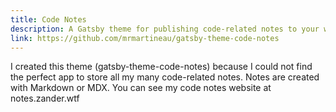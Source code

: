```yaml
---
title: Code Notes
description: A Gatsby theme for publishing code-related notes to your website
link: https://github.com/mrmartineau/gatsby-theme-code-notes
---
```


I created this theme (gatsby-theme-code-notes) because I could not find the perfect app to store all my many code-related notes. Notes are created with Markdown or MDX. You can see my code notes website at notes.zander.wtf
